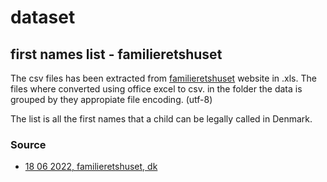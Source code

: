 # dataset
## first names list - familieretshuset
The csv files has been extracted from [familieretshuset](https://familieretshuset.dk/navne/navne/godkendte-fornavne) 
website in .xls. The files where converted using office excel to csv. in the folder 
the data is grouped by they appropiate file encoding. (utf-8)

The list is all the first names that a child can be legally called in Denmark.

### Source
* [18 06 2022, familieretshuset, dk](https://familieretshuset.dk/navne/navne/godkendte-fornavne)